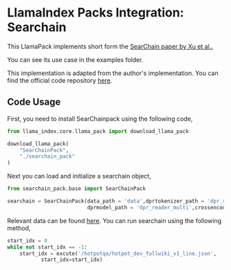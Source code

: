 # LlamaIndex Packs Integration: Searchain
This LlamaPack implements short form the [SearChain paper by Xu et al..](https://arxiv.org/abs/2304.14732)

You can see its use case in the examples folder.

This implementation is adapted from the author's implementation. You can find the official code repository [here](https://github.com/xsc1234/Search-in-the-Chain).

## Code Usage
First, you need to install SearChainpack using the following code,
```python
from llama_index.core.llama_pack import download_llama_pack

download_llama_pack(
    "SearChainPack",
    "./searchain_pack"
)
```
Next you can load and initialize a searchain object,
```python
from searchain_pack.base import SearChainPack

searchain = SearChainPack(data_path = 'data',dprtokenizer_path = 'dpr_reader_multi',
                          dprmodel_path = 'dpr_reader_multi',crossencoder_name_or_path = 'Quora_cross_encoder')
```
Relevant data can be found [here](https://www.kaggle.com/datasets/anastasiajia/searchain/data). You can run searchain using the following method,
```python
start_idx = 0
while not start_idx == -1:
    start_idx = excute('/hotpotqa/hotpot_dev_fullwiki_v1_line.json',
           start_idx=start_idx)
```
